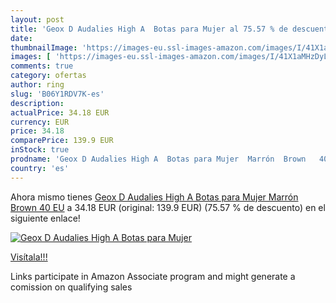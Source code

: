 ```yaml
---
layout: post
title: 'Geox D Audalies High A  Botas para Mujer al 75.57 % de descuento'
date: 
thumbnailImage: 'https://images-eu.ssl-images-amazon.com/images/I/41X1aMHzDyL._SL200_.jpg'
images: [ 'https://images-eu.ssl-images-amazon.com/images/I/41X1aMHzDyL._SL200_.jpg' ]
comments: true
category: ofertas
author: ring
slug: 'B06Y1RDV7K-es'
description:
actualPrice: 34.18 EUR
currency: EUR
price: 34.18
comparePrice: 139.9 EUR
inStock: true
prodname: 'Geox D Audalies High A  Botas para Mujer  Marrón  Brown   40 EU'
country: 'es'
---
```


Ahora mismo tienes [Geox D Audalies High A  Botas para Mujer  Marrón  Brown   40 EU](https://www.amazon.es/dp/B06Y1RDV7K/?tag=tolees-21) a 34.18 EUR (original: 139.9 EUR) (75.57 %  de descuento) en el siguiente enlace!

[![Geox D Audalies High A  Botas para Mujer](https://images-eu.ssl-images-amazon.com/images/I/41X1aMHzDyL._SL200_.jpg)](https://www.amazon.es/dp/B06Y1RDV7K/?tag=tolees-21)

[Visítala!!!](https://www.amazon.es/dp/B06Y1RDV7K/?tag=tolees-21)

Links participate in Amazon Associate program and might generate a comission on qualifying sales
